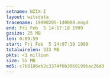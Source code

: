 ```yaml
---
setname: NZIX-I
layout: witsdata
tracename: 19990205-140000.mngd
end: Fri Feb  5 14:17:18 1999
gzsize: 25 MB
len: 0:09:59
start: Fri Feb  5 14:07:19 1999
totalwirelen: 323 MB
pkts: <1 million
size: 55 MB
md5: c7b8186eb2c3374f6b3068199bac26d8
---
```

